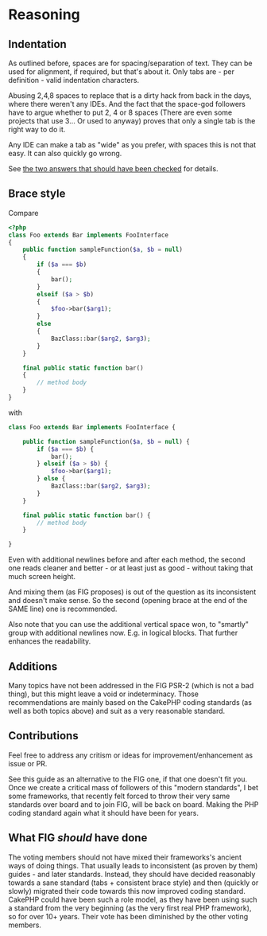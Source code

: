 # Reasoning

## Indentation
As outlined before, spaces are for spacing/separation of text. They can be used
for alignment, if required, but that's about it.
Only tabs are - per definition - valid indentation characters.

Abusing 2,4,8 spaces to replace that is a dirty hack from back in the days,
where there weren't any IDEs.
And the fact that the space-god followers have to argue whether to put 2, 4 or 8
spaces (There are even some projects that use 3... Or used to anyway) proves that
only a single tab is the right way to do it.

Any IDE can make a tab as "wide" as you prefer, with spaces this is not that easy.
It can also quickly go wrong.

See [the two answers that should have been checked](http://programmers.stackexchange.com/questions/57/tabs-versus-spaces-what-is-the-proper-indentation-character-for-everything-in-e) for details.

## Brace style

Compare

```php
<?php
class Foo extends Bar implements FooInterface
{
	public function sampleFunction($a, $b = null)
	{
		if ($a === $b)
		{
			bar();
		}
		elseif ($a > $b)
		{
			$foo->bar($arg1);
		}
		else
		{
			BazClass::bar($arg2, $arg3);
		}
	}

	final public static function bar()
	{
		// method body
	}
}
```

with

```php
class Foo extends Bar implements FooInterface {

	public function sampleFunction($a, $b = null) {
		if ($a === $b) {
			bar();
		} elseif ($a > $b) {
			$foo->bar($arg1);
		} else {
			BazClass::bar($arg2, $arg3);
		}
	}

	final public static function bar() {
		// method body
	}

}
```

Even with additional newlines before and after each method, the second one reads cleaner and better - or at least
just as good - without taking that much screen height.

And mixing them (as FIG proposes) is out of the question as its inconsistent and doesn't make sense.
So the second (opening brace at the end of the SAME line) one is recommended.

Also note that you can use the additional vertical space won, to "smartly" group with additional newlines now.
E.g. in logical blocks. That further enhances the readability.

## Additions
Many topics have not been addressed in the FIG PSR-2 (which is not a bad thing), but this might leave a void
or indeterminacy. Those recommendations are mainly based on the CakePHP coding standards (as well as both topics above)
and suit as a very reasonable standard.

## Contributions
Feel free to address any critism or ideas for improvement/enhancement as issue or PR.

See this guide as an alternative to the FIG one, if that one doesn't fit you.
Once we create a critical mass of followers of this "modern standards", I bet some frameworks, that
recently felt forced to throw their very same standards over board and to join FIG, will be back on board.
Making the PHP coding standard again what it should have been for years.


## What FIG *should* have done
The voting members should not have mixed their frameworks's ancient ways of doing things.
That usually leads to inconsistent (as proven by them) guides - and later standards.
Instead, they should have decided reasonably towards a sane standard (tabs + consistent brace style) and
then (quickly or slowly) migrated their code towards this now improved coding standard.
CakePHP could have been such a role model, as they have been using such a standard from the very beginning
(as the very first real PHP framework), so for over 10+ years.
Their vote has been diminished by the other voting members.
